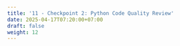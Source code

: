 ```yaml
---
title: '11 - Checkpoint 2: Python Code Quality Review'
date: 2025-04-17T07:20:00+07:00
draft: false
weight: 12
---
```


